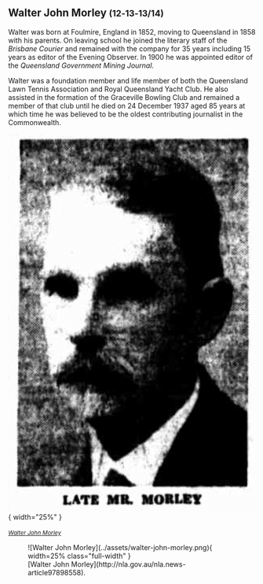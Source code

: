 ## Walter John Morley <small>(12‑13‑13/14)</small>

Walter was born at Foulmire, England in 1852, moving to Queensland in 1858 with his parents. On leaving school he joined the literary staff of the *Brisbane Courier* and remained with the company for 35 years including 15 years as editor of the Evening Observer. In 1900 he was appointed editor of the *Queensland Government Mining Journal*. 

Walter was a foundation member and life member of both the Queensland Lawn Tennis Association and Royal Queensland Yacht Club. He also assisted in the formation of the Graceville Bowling Club and remained a member of that club until he died on 24 December 1937 aged 85 years at which time he was believed to be the oldest contributing journalist in the Commonwealth.

![Walter John Morley](../assets/walter-john-morley.png){ width="25%" }

*<small>[Walter John Morley](http://nla.gov.au/nla.news-article97898558)</small>*

<figure markdown>
  ![Walter John Morley](../assets/walter-john-morley.png){ width=25% class="full-width" }
  <figcaption markdown>[Walter John Morley](http://nla.gov.au/nla.news-article97898558).</figcaption>
</figure>
